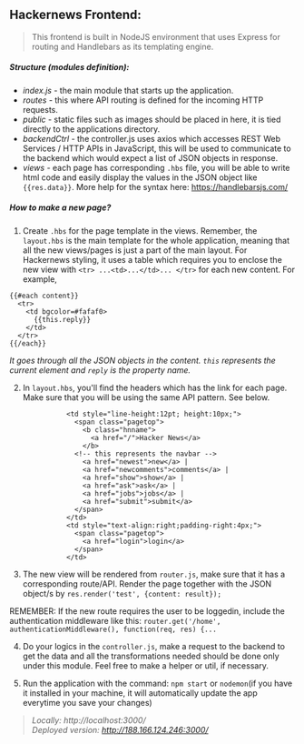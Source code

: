 ## Hackernews Frontend:
> This frontend is built in NodeJS environment that uses Express for routing and Handlebars as its templating engine.

##### Structure (modules definition):
- _index.js_ - the main module  that starts up the application. 
- _routes_ - this where API routing is defined for the incoming HTTP requests. 
- _public_ - static files such as images should be placed in here, it is tied directly to the applications directory. 
- _backendCtrl_ - the controller.js uses axios which accesses REST Web Services / HTTP APIs in JavaScript, this will be used to communicate to the backend which would expect a list of JSON objects in response. 
- _views_ - each page has corresponding `.hbs` file, you will be able to write html code and easily display the values in the JSON object like `{{res.data}}`. More help for the syntax here: https://handlebarsjs.com/

##### How to make a new page?
1. Create `.hbs` for the page template in the views. Remember, the `layout.hbs` is the main template for the whole application, meaning that all the new views/pages is just a part of the main layout. For Hackernews styling, it uses a table which requires you to enclose the new view with `<tr> ...<td>...</td>... </tr>` for each new content. For example,
```
{{#each content}}
  <tr>
    <td bgcolor=#fafaf0>
      {{this.reply}}
    </td>
  </tr>
{{/each}}
```
_It goes through all the JSON objects in the content. `this` represents the current element and `reply` is the property name._

2. In `layout.hbs`, you'll find the headers which has the link for each page. Make sure that you will be using the same API pattern. See below.
```
              <td style="line-height:12pt; height:10px;">
                <span class="pagetop">
                  <b class="hnname">
                    <a href="/">Hacker News</a>
                  </b>
                <!-- this represents the navbar -->
                  <a href="newest">new</a> |
                  <a href="newcomments">comments</a> |
                  <a href="show">show</a> |
                  <a href="ask">ask</a> |
                  <a href="jobs">jobs</a> |
                  <a href="submit">submit</a>
                </span>
              </td>
              <td style="text-align:right;padding-right:4px;">
                <span class="pagetop">
                  <a href="login">login</a>
                </span>
              </td>
```

3. The new view will be rendered from `router.js`, make sure that it has a corresponding route/API. Render the page together with the JSON object/s by `res.render('test', {content: result});`

REMEMBER: If the new route requires the user to be loggedin, include the authentication middleware like this:
```router.get('/home', authenticationMiddleware(), function(req, res) {...```

4. Do your logics in the `controller.js`, make a request to the backend to get the data and all the transformations needed should be done only under this module. Feel free to make a helper or util, if necessary.

5. Run the application with the command: `npm start` or `nodemon`(if you have it installed in your machine, it will automatically update the app everytime you save your changes)

> _Locally: http://localhost:3000/_ <br>
_Deployed version: http://188.166.124.246:3000/_
